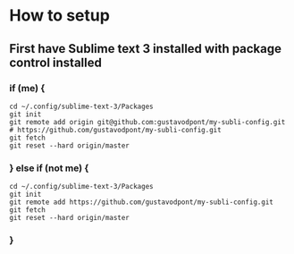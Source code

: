 # How to setup

## First have Sublime text 3 installed with package control installed


### if (me) {
```
cd ~/.config/sublime-text-3/Packages
git init
git remote add origin git@github.com:gustavodpont/my-subli-config.git 
# https://github.com/gustavodpont/my-subli-config.git
git fetch
git reset --hard origin/master
```


### } else if (not me) {
```
cd ~/.config/sublime-text-3/Packages
git init
git remote add https://github.com/gustavodpont/my-subli-config.git
git fetch
git reset --hard origin/master
```
### }
